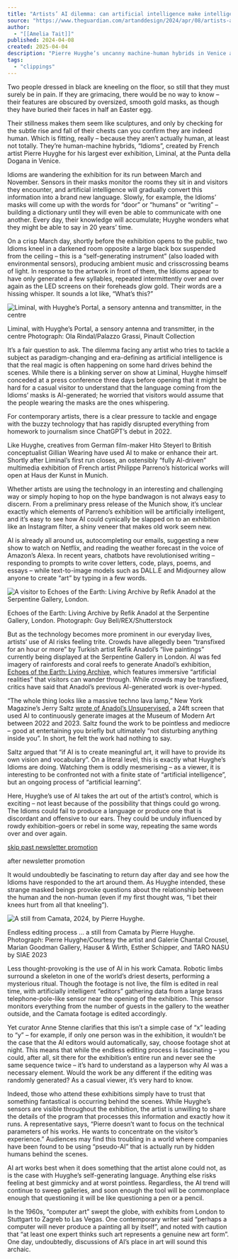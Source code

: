 ```yaml
---
title: "Artists’ AI dilemma: can artificial intelligence make intelligent art?"
source: "https://www.theguardian.com/artanddesign/2024/apr/08/artists-ai-dilemma-can-artificial-intelligence-make-intelligent-art"
author:
  - "[[Amelia Tait]]"
published: 2024-04-08
created: 2025-04-04
description: "Pierre Huyghe’s uncanny machine-human hybrids in Venice are the latest attempt to find deeper meaning in a technology that leaves many creatives playing catch-up"
tags:
  - "clippings"
---
```

Two people dressed in black are kneeling on the floor, so still that they must surely be in pain. If they are grimacing, there would be no way to know – their features are obscured by oversized, smooth gold masks, as though they have buried their faces in half an Easter egg.

Their stillness makes them seem like sculptures, and only by checking for the subtle rise and fall of their chests can you confirm they are indeed human. Which is fitting, really – because they aren’t actually human, at least not totally. They’re human-machine hybrids, “Idioms”, created by French artist Pierre Huyghe for his largest ever exhibition, Liminal, at the Punta della Dogana in Venice.

Idioms are wandering the exhibition for its run between March and November. Sensors in their masks monitor the rooms they sit in and visitors they encounter, and artificial intelligence will gradually convert this information into a brand new language. Slowly, for example, the Idioms’ masks will come up with the words for “door” or “humans” or “writing” – building a dictionary until they will even be able to communicate with one another. Every day, their knowledge will accumulate; Huyghe wonders what they might be able to say in 20 years’ time.

On a crisp March day, shortly before the exhibition opens to the public, two Idioms kneel in a darkened room opposite a large black box suspended from the ceiling – this is a “self-generating instrument” (also loaded with environmental sensors), producing ambient music and crisscrossing beams of light. In response to the artwork in front of them, the Idioms appear to have only generated a few syllables, repeated intermittently over and over again as the LED screens on their foreheads glow gold. Their words are a hissing whisper. It sounds a lot like, “What’s this?”

![Liminal, with Huyghe’s Portal, a sensory antenna and transmitter, in the centre](https://i.guim.co.uk/img/media/7f78b92856eb4051601eed55d98abfd5c8aa7d42/0_0_4111_5582/master/4111.jpg?width=445&dpr=1&s=none&crop=none)

Liminal, with Huyghe’s Portal, a sensory antenna and transmitter, in the centre Photograph: Ola Rindal/Palazzo Grassi, Pinault Collection

It’s a fair question to ask. The dilemma facing any artist who tries to tackle a subject as paradigm-changing and era-defining as artificial intelligence is that the real magic is often happening on some hard drives behind the scenes. While there is a blinking server on show at Liminal, Huyghe himself conceded at a press conference three days before opening that it might be hard for a casual visitor to understand that the language coming from the Idioms’ masks is AI-generated; he worried that visitors would assume that the people wearing the masks are the ones whispering.

For contemporary artists, there is a clear pressure to tackle and engage with the buzzy technology that has rapidly disrupted everything from homework to journalism since ChatGPT’s debut in 2022.

Like Huyghe, creatives from German film-maker Hito Steyerl to British conceptualist Gillian Wearing have used AI to make or enhance their art. Shortly after Liminal’s first run closes, an ostensibly “fully AI-driven” multimedia exhibition of French artist Philippe Parreno’s historical works will open at Haus der Kunst in Munich.

Whether artists are using the technology in an interesting and challenging way or simply hoping to hop on the hype bandwagon is not always easy to discern. From a preliminary press release of the Munich show, it’s unclear exactly which elements of Parreno’s exhibition will be artificially intelligent, and it’s easy to see how AI could cynically be slapped on to an exhibition like an Instagram filter, a shiny veneer that makes old work seem new.

AI is already all around us, autocompleting our emails, suggesting a new show to watch on Netflix, and reading the weather forecast in the voice of Amazon’s Alexa. In recent years, chatbots have revolutionised writing – responding to prompts to write cover letters, code, plays, poems, and essays – while text-to-image models such as DALL.E and Midjourney allow anyone to create “art” by typing in a few words.

![A visitor to Echoes of the Earth: Living Archive by Refik Anadol at the Serpentine Gallery, London.](https://i.guim.co.uk/img/media/ae6cbeb1fa7ca61e10e132b6a792513dd00db93b/0_281_5000_3001/master/5000.jpg?width=445&dpr=1&s=none&crop=none)

Echoes of the Earth: Living Archive by Refik Anadol at the Serpentine Gallery, London. Photograph: Guy Bell/REX/Shutterstock

But as the technology becomes more prominent in our everyday lives, artists’ use of AI risks feeling trite. Crowds have allegedly been “transfixed for an hour or more” by Turkish artist Refik Anadol’s “live paintings” currently being displayed at the Serpentine Gallery in London. AI was fed imagery of rainforests and coral reefs to generate Anadol’s exhibition, [Echoes of the Earth: Living Archive](https://www.serpentinegalleries.org/whats-on/refik-anadol-echoes-of-the-earth-living-archive/), which features immersive “artificial realities” that visitors can wander through. While crowds may be transfixed, critics have said that Anadol’s previous AI-generated work is over-hyped.

“The whole thing looks like a massive techno lava lamp,” New York Magazine’s Jerry Saltz [wrote of Anadol’s Unsupervised,](https://www.vulture.com/article/jerry-saltz-moma-refik-anadol-unsupervised.html) a 24ft screen that used AI to continuously generate images at the Museum of Modern Art between 2022 and 2023. Saltz found the work to be pointless and mediocre – good at entertaining you briefly but ultimately “not disturbing anything inside you”. In short, he felt the work had nothing to say.

Saltz argued that “if AI is to create meaningful art, it will have to provide its own vision and vocabulary”. On a literal level, this is exactly what Huyghe’s Idioms are doing. Watching them is oddly mesmerising – as a viewer, it is interesting to be confronted not with a finite state of “artificial intelligence”, but an ongoing process of “artificial learning”.

Here, Huyghe’s use of AI takes the art out of the artist’s control, which is exciting – not least because of the possibility that things could go wrong. The Idioms could fail to produce a language or produce one that is discordant and offensive to our ears. They could be unduly influenced by rowdy exhibition-goers or rebel in some way, repeating the same words over and over again.

[skip past newsletter promotion](https://www.theguardian.com/artanddesign/2024/apr/08/#EmailSignup-skip-link-15)

after newsletter promotion

It would undoubtedly be fascinating to return day after day and see how the Idioms have responded to the art around them. As Huyghe intended, these strange masked beings provoke questions about the relationship between the human and the non-human (even if my first thought was, “I bet their knees hurt from all that kneeling”).

![A still from Camata, 2024, by Pierre Huyghe.](https://i.guim.co.uk/img/media/c8e42387fb57a3268632a7b1d8e539e542bb8013/0_0_4000_2000/master/4000.jpg?width=445&dpr=1&s=none&crop=none)

Endless editing process … a still from Camata by Pierre Huyghe. Photograph: Pierre Huyghe/Courtesy the artist and Galerie Chantal Crousel, Marian Goodman Gallery, Hauser & Wirth, Esther Schipper, and TARO NASU by SIAE 2023

Less thought-provoking is the use of AI in his work Camata. Robotic limbs surround a skeleton in one of the world’s driest deserts, performing a mysterious ritual. Though the footage is not live, the film is edited in real time, with artificially intelligent “editors” gathering data from a large brass telephone-pole-like sensor near the opening of the exhibition. This sensor monitors everything from the number of guests in the gallery to the weather outside, and the Camata footage is edited accordingly.

Yet curator Anne Stenne clarifies that this isn’t a simple case of “x” leading to “y” – for example, if only one person was in the exhibition, it wouldn’t be the case that the AI editors would automatically, say, choose footage shot at night. This means that while the endless editing process is fascinating – you could, after all, sit there for the exhibition’s entire run and never see the same sequence twice – it’s hard to understand as a layperson why AI was a necessary element. Would the work be any different if the editing was randomly generated? As a casual viewer, it’s very hard to know.

Indeed, those who attend these exhibitions simply have to trust that something fantastical is occurring behind the scenes. While Huyghe’s sensors are visible throughout the exhibition, the artist is unwilling to share the details of the program that processes this information and exactly how it runs. A representative says, “Pierre doesn’t want to focus on the technical parameters of his works. He wants to concentrate on the visitor’s experience.” Audiences may find this troubling in a world where companies have been found to be using “pseudo-AI” that is actually run by hidden humans behind the scenes.

AI art works best when it does something that the artist alone could not, as is the case with Huyghe’s self-generating language. Anything else risks feeling at best gimmicky and at worst pointless. Regardless, the AI trend will continue to sweep galleries, and soon enough the tool will be commonplace enough that questioning it will be like questioning a pen or a pencil.

In the 1960s, “computer art” swept the globe, with exhibits from London to Stuttgart to Zagreb to Las Vegas. One contemporary writer said “perhaps a computer will never produce a painting all by itself”, and noted with caution that “at least one expert thinks such art represents a genuine new art form”. One day, undoubtedly, discussions of AI’s place in art will sound this archaic.